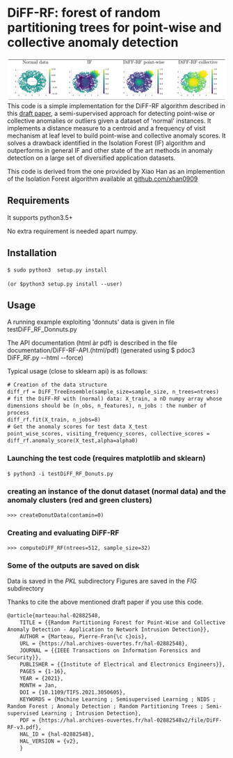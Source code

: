 # DiFF-RF: forest of random partitioning trees for point-wise and collective anomaly detection
![](/fig/DiFF-RF.jpg)
This code is a simple implementation for the DiFF-RF algorithm described in this [draft paper](https://hal.archives-ouvertes.fr/hal-02882548v2/document), a semi-supervised approach for detecting point-wise or collective anomalies or outliers given a dataset of 'normal' instances. It implements a distance measure to a centroid and a frequency of visit mechanism at leaf level to build point-wise and collective anomaly scores. It solves a drawback identified in the Isolation Forest (IF) algorithm and outperforms in general IF and other state of the art methods in anomaly detection on a large set of diversified application datasets.


This code is derived from the one provided by Xiao Han as an implemention of the Isolation Forest algorithm available at [github.com/xhan0909](https://github.com/xhan0909)


## Requirements
It supports python3.5+

No extra requirement is needed apart numpy.

## Installation
    $ sudo python3  setup.py install

    (or $python3 setup.py install --user)


## Usage

A running example exploiting 'donnuts' data is given in file testDiFF_RF_Donnuts.py

The API documentation (html àr pdf) is described in the file documentation/DiFF-RF-API.(html/pdf)
(generated using $ pdoc3 DiFF_RF.py --html --force)

Typical usage (close to sklearn api) is as follows:

    # Creation of the data structure
    diff_rf = DiFF_TreeEnsemble(sample_size=sample_size, n_trees=ntrees)
    # fit the DiFF-RF with (normal) data: X_train, a nD numpy array whose dimensions should be (n_obs, n_features), n_jobs : the number of process
    diff_rf.fit(X_train, n_jobs=8)
    # Get the anomaly scores for test data X_test
    point_wise_scores, visiting_frequency_scores, collective_scores = diff_rf.anomaly_score(X_test,alpha=alpha0)

### Launching the test code (requires matplotlib and sklearn)
    $ python3 -i testDiFF_RF_Donuts.py

### creating an instance of the donut dataset (normal data) and the anomaly clusters (red and green clusters)
    >>> createDonutData(contamin=0)

### Creating and evaluating DiFF-RF
    >>> computeDiFF_RF(ntrees=512, sample_size=32)

### Some of the outputs are saved on disk
Data is saved in the *PKL* subdirectory
Figures are saved in the *FIG* subdirectory

    
Thanks to cite the above mentioned draft paper if you use this code.

    @article{marteau:hal-02882548,
        TITLE = {{Random Partitioning Forest for Point-Wise and Collective Anomaly Detection - Application to Network Intrusion Detection}},
        AUTHOR = {Marteau, Pierre-Fran{\c c}ois},
        URL = {https://hal.archives-ouvertes.fr/hal-02882548},
        JOURNAL = {{IEEE Transactions on Information Forensics and Security}},
        PUBLISHER = {{Institute of Electrical and Electronics Engineers}},
        PAGES = {1-16},
        YEAR = {2021},
        MONTH = Jan,
        DOI = {10.1109/TIFS.2021.3050605},
        KEYWORDS = {Machine Learning ; Semisupervised Learning ; NIDS ; Random Forest ; Anomaly Detection ; Random Partitioning Trees ; Semi- supervised Learning ; Intrusion Detection},
        PDF = {https://hal.archives-ouvertes.fr/hal-02882548v2/file/DiFF-RF-v3.pdf},
        HAL_ID = {hal-02882548},
        HAL_VERSION = {v2},
        }
